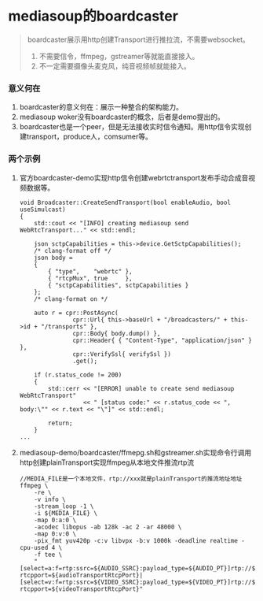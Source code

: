 # mediasoup的boardcaster
> boardcaster展示用http创建Transport进行推拉流，不需要websocket。
> 1. 不需要信令，ffmpeg，gstreamer等就能直接接入。
> 2. 不一定需要摄像头麦克风，纯音视频帧就能接入。

### 意义何在
1. boardcaster的意义何在：展示一种整合的架构能力。
2. mediasoup woker没有boardcaster的概念，后者是demo提出的。
3. boardcaster也是一个peer，但是无法接收实时信令通知。用http信令实现创建transport，produce人，comsumer等。

### 两个示例
1. 官方boardcaster-demo实现http信令创建webrtctransport发布手动合成音视频数据等。
    ```
    void Broadcaster::CreateSendTransport(bool enableAudio, bool useSimulcast)
    {
        std::cout << "[INFO] creating mediasoup send WebRtcTransport..." << std::endl;
    
        json sctpCapabilities = this->device.GetSctpCapabilities();
        /* clang-format off */
        json body =
        {
            { "type",    "webrtc" },
            { "rtcpMux", true     },
            { "sctpCapabilities", sctpCapabilities }
        };
        /* clang-format on */
    
        auto r = cpr::PostAsync(
                   cpr::Url{ this->baseUrl + "/broadcasters/" + this->id + "/transports" },
                   cpr::Body{ body.dump() },
                   cpr::Header{ { "Content-Type", "application/json" } },
                   cpr::VerifySsl{ verifySsl })
                   .get();
    
        if (r.status_code != 200)
        {
            std::cerr << "[ERROR] unable to create send mediasoup WebRtcTransport"
                      << " [status code:" << r.status_code << ", body:\"" << r.text << "\"]" << std::endl;
    
            return;
        }
    ...
    ```

2. mediasoup-demo/boardcaster/ffmepg.sh和gstreamer.sh实现命令行调用http创建plainTransport实现ffmpeg从本地文件推流rtp流
    ```
    //MEDIA_FILE是一个本地文件，rtp://xxx就是plainTransport的推流地址地址
    ffmpeg \
        -re \
        -v info \
        -stream_loop -1 \
        -i ${MEDIA_FILE} \
        -map 0:a:0 \
        -acodec libopus -ab 128k -ac 2 -ar 48000 \
        -map 0:v:0 \
        -pix_fmt yuv420p -c:v libvpx -b:v 1000k -deadline realtime -cpu-used 4 \
        -f tee \
        "[select=a:f=rtp:ssrc=${AUDIO_SSRC}:payload_type=${AUDIO_PT}]rtp://${audioTransportIp}:${audioTransportPort}?rtcpport=${audioTransportRtcpPort}|[select=v:f=rtp:ssrc=${VIDEO_SSRC}:payload_type=${VIDEO_PT}]rtp://${videoTransportIp}:${videoTransportPort}?rtcpport=${videoTransportRtcpPort}"
    ```